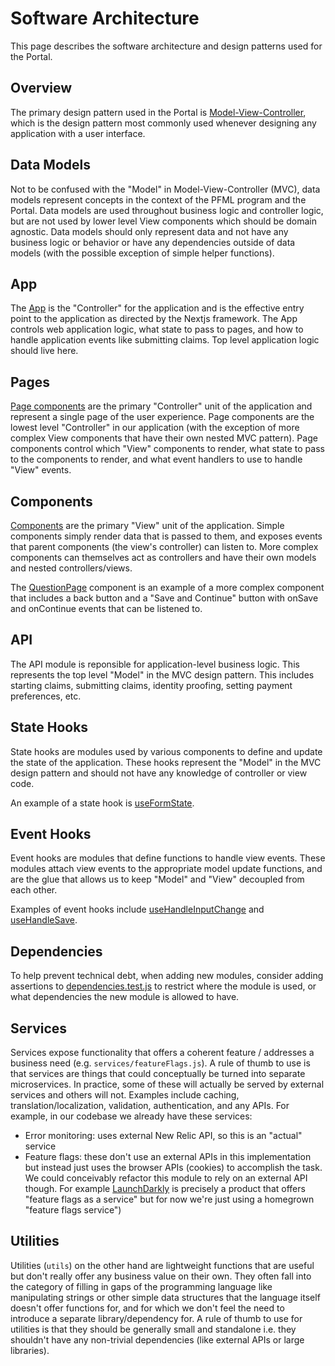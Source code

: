 # Software Architecture

This page describes the software architecture and design patterns used for the Portal.

## Overview

The primary design pattern used in the Portal is [Model-View-Controller](https://en.wikipedia.org/wiki/Model%E2%80%93view%E2%80%93controller), which is the design pattern most commonly used whenever designing any application with a user interface.

## Data Models

Not to be confused with the "Model" in Model-View-Controller (MVC), data models represent concepts in the context of the PFML program and the Portal. Data models are used throughout business logic and controller logic, but are not used by lower level View components which should be domain agnostic. Data models should only represent data and not have any business logic or behavior or have any dependencies outside of data models (with the possible exception of simple helper functions).

## App

The [App](/portal/src/pages/_app.js) is the "Controller" for the application and is the effective entry point to the application as directed by the Nextjs framework. The App controls web application logic, what state to pass to pages, and how to handle application events like submitting claims. Top level application logic should live here.

## Pages

[Page components](/portal/src/pages/) are the primary "Controller" unit of the application and represent a single page of the user experience. Page components are the lowest level "Controller" in our application (with the exception of more complex View components that have their own nested MVC pattern). Page components control which "View" components to render, what state to pass to the components to render, and what event handlers to use to handle "View" events.

## Components

[Components](/portal/src/components/) are the primary "View" unit of the application. Simple components simply render data that is passed to them, and exposes events that parent components (the view's controller) can listen to. More complex components can themselves act as controllers and have their own models and nested controllers/views.

The [QuestionPage](/portal/src/components/QuestionPage.js) component is an example of a more complex component that includes a back button and a "Save and Continue" button with onSave and onContinue events that can be listened to.

## API

The API module is reponsible for application-level business logic. This represents the top level "Model" in the MVC design pattern. This includes starting claims, submitting claims, identity proofing, setting payment preferences, etc.

## State Hooks

State hooks are modules used by various components to define and update the state of the application. These hooks represent the "Model" in the MVC design pattern and should not have any knowledge of controller or view code.

An example of a state hook is [useFormState](/portal/src/hooks/useFormState.js).

## Event Hooks

Event hooks are modules that define functions to handle view events. These modules attach view events to the appropriate model update functions, and are the glue that allows us to keep "Model" and "View" decoupled from each other.

Examples of event hooks include [useHandleInputChange](/portal/src/hooks/useHandleInputChange.js) and [useHandleSave](/portal/src/hooks/useHandleSave.js).

## Dependencies

To help prevent technical debt, when adding new modules, consider adding assertions to [dependencies.test.js](/portal/__tests__/dependencies.test.js) to restrict where the module is used, or what dependencies the new module is allowed to have.

## Services

Services expose functionality that offers a coherent feature / addresses a business need (e.g. `services/featureFlags.js`). A rule of thumb to use is that services are things that could conceptually be turned into separate microservices. In practice, some of these will actually be served by external services and others will not. Examples include caching, translation/localization, validation, authentication, and any APIs. For example, in our codebase we already have these services:

- Error monitoring: uses external New Relic API, so this is an "actual" service
- Feature flags: these don't use an external APIs in this implementation but instead just uses the browser APIs (cookies) to accomplish the task. We could conceivably refactor this module to rely on an external API though. For example [LaunchDarkly](https://launchdarkly.com/) is precisely a product that offers "feature flags as a service" but for now we're just using a homegrown "feature flags service")

## Utilities

Utilities (`utils`) on the other hand are lightweight functions that are useful but don't really offer any business value on their own. They often fall into the category of filling in gaps of the programming language like manipulating strings or other simple data structures that the language itself doesn't offer functions for, and for which we don't feel the need to introduce a separate library/dependency for. A rule of thumb to use for utilities is that they should be generally small and standalone i.e. they shouldn't have any non-trivial dependencies (like external APIs or large libraries).
